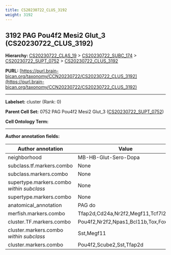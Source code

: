 ```yaml
---
title: CS20230722_CLUS_3192
weight: 3192
---
```

## 3192 PAG Pou4f2 Mesi2 Glut_3 (CS20230722_CLUS_3192)
<b>Hierarchy: </b>
[CS20230722_CLAS_19](../CS20230722_CLAS_19) >
[CS20230722_SUBC_174](../CS20230722_SUBC_174) >
[CS20230722_SUPT_0752](../CS20230722_SUPT_0752) >
[CS20230722_CLUS_3192](../CS20230722_CLUS_3192)

**PURL:** [https://purl.brain-bican.org/taxonomy/CCN20230722/CS20230722_CLUS_3192](https://purl.brain-bican.org/taxonomy/CCN20230722/CS20230722_CLUS_3192)

---


**Labelset:** cluster (Rank: 0)

**Parent Cell Set:** 0752 PAG Pou4f2 Mesi2 Glut_3 ([CS20230722_SUPT_0752](../CS20230722_SUPT_0752))



**Cell Ontology Term:** 

[MARKER GENES.]: #


---

[TRANSFERRED ANNOTATIONS.]: #


[AUTHOR ANNOTATION FIELDS.]: #


**Author annotation fields:**

| Author annotation | Value |
|-------------------|-------|
|neighborhood|MB-HB-Glut-Sero-Dopa|
|subclass.tf.markers.combo|None|
|subclass.markers.combo|None|
|supertype.markers.combo _within subclass_|None|
|supertype.markers.combo|None|
|anatomical_annotation|PAG do|
|merfish.markers.combo|Tfap2d,Cd24a,Nr2f2,Megf11,Tcf7l2|
|cluster.TF.markers.combo|Pou4f2,Nr2f2,Npas1,Bcl11b,Tox,Foxp2|
|cluster.markers.combo _within subclass_|Sst,Megf11|
|cluster.markers.combo|Pou4f2,Scube2,Sst,Tfap2d|
